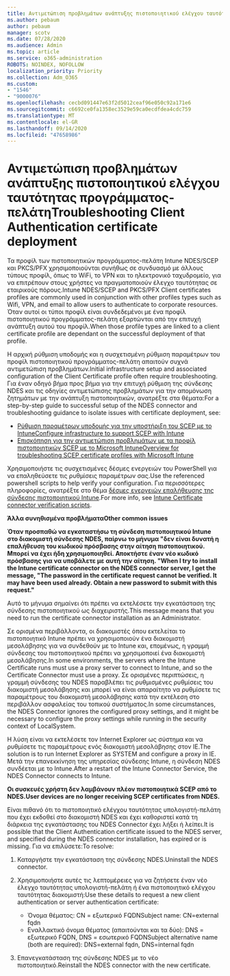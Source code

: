 ```yaml
---
title: Αντιμετώπιση προβλημάτων ανάπτυξης πιστοποιητικού ελέγχου ταυτότητας προγράμματος-πελάτη
ms.author: pebaum
author: pebaum
manager: scotv
ms.date: 07/28/2020
ms.audience: Admin
ms.topic: article
ms.service: o365-administration
ROBOTS: NOINDEX, NOFOLLOW
localization_priority: Priority
ms.collection: Adm_O365
ms.custom:
- "1546"
- "9000076"
ms.openlocfilehash: cecbd091447e63f2d5012ceaf96e050c92a171e6
ms.sourcegitcommit: c6692ce0fa1358ec3529e59ca0ecdfdea4cdc759
ms.translationtype: MT
ms.contentlocale: el-GR
ms.lasthandoff: 09/14/2020
ms.locfileid: "47658986"
---
```

# <a name="troubleshooting-client-authentication-certificate-deployment"></a><span data-ttu-id="486c3-102">Αντιμετώπιση προβλημάτων ανάπτυξης πιστοποιητικού ελέγχου ταυτότητας προγράμματος-πελάτη</span><span class="sxs-lookup"><span data-stu-id="486c3-102">Troubleshooting Client Authentication certificate deployment</span></span>

<span data-ttu-id="486c3-103">Τα προφίλ των πιστοποιητικών προγράμματος-πελάτη Intune NDES/SCEP και PKCS/PFX χρησιμοποιούνται συνήθως σε συνδυασμό με άλλους τύπους προφίλ, όπως το WiFi, το VPN και το ηλεκτρονικό ταχυδρομείο, για να επιτρέπουν στους χρήστες να πραγματοποιούν έλεγχο ταυτότητας σε εταιρικούς πόρους.</span><span class="sxs-lookup"><span data-stu-id="486c3-103">Intune NDES/SCEP and PKCS/PFX Client certificates profiles are commonly used in conjunction with other profiles types such as Wifi, VPN, and email to allow users to authenticate to corporate resources.</span></span> <span data-ttu-id="486c3-104">Όταν αυτοί οι τύποι προφίλ είναι συνδεδεμένοι με ένα προφίλ πιστοποιητικού προγράμματος-πελάτη εξαρτώνται από την επιτυχή ανάπτυξη αυτού του προφίλ.</span><span class="sxs-lookup"><span data-stu-id="486c3-104">When those profile types are linked to a client certificate profile are dependant on the successful deployment of that profile.</span></span>

<span data-ttu-id="486c3-105">Η αρχική ρύθμιση υποδομής και η συσχετισμένη ρύθμιση παραμέτρων του προφίλ πιστοποιητικού προγράμματος-πελάτη απαιτούν συχνά αντιμετώπιση προβλημάτων.</span><span class="sxs-lookup"><span data-stu-id="486c3-105">Initial infrastructure setup and associated configuration of the Client Certificate profile often require troubleshooting.</span></span> <span data-ttu-id="486c3-106">Για έναν οδηγό βήμα προς βήμα για την επιτυχή ρύθμιση της σύνδεσης NDES και τις οδηγίες αντιμετώπισης προβλημάτων για την απομόνωση ζητημάτων με την ανάπτυξη πιστοποιητικών, ανατρέξτε στα θέματα:</span><span class="sxs-lookup"><span data-stu-id="486c3-106">For a step-by-step guide to successful setup of the NDES connector and troubleshooting guidance to isolate issues with certificate deployment, see:</span></span> 

- [<span data-ttu-id="486c3-107">Ρύθμιση παραμέτρων υποδομής για την υποστήριξη του SCEP με το Intune</span><span class="sxs-lookup"><span data-stu-id="486c3-107">Configure infrastructure to support SCEP with Intune</span></span>](https://support.microsoft.com/help/4459540/troubleshoot-ndes-configuration-for-use-with-intune)
- [<span data-ttu-id="486c3-108">Επισκόπηση για την αντιμετώπιση προβλημάτων με τα προφίλ πιστοποιητικών SCEP με το Microsoft Intune</span><span class="sxs-lookup"><span data-stu-id="486c3-108">Overview for troubleshooting SCEP certificate profiles with Microsoft Intune</span></span>](https://support.microsoft.com/help/4457481/troubleshooting-scep-certificate-profile-deployment-in-intune)

<span data-ttu-id="486c3-109">Χρησιμοποιήστε τις συσχετισμένες δέσμες ενεργειών του PowerShell για να επαληθεύσετε τις ρυθμίσεις παραμέτρων σας.</span><span class="sxs-lookup"><span data-stu-id="486c3-109">Use the referenced powershell scripts to help verify your configuration.</span></span> <span data-ttu-id="486c3-110">Για περισσότερες πληροφορίες, ανατρέξτε στο θέμα [δέσμες ενεργειών επαλήθευσης της σύνδεσης πιστοποιητικού Intune](https://github.com/microsoftgraph/powershell-intune-samples/tree/master/CertificationAuthority).</span><span class="sxs-lookup"><span data-stu-id="486c3-110">For more info, see [Intune Certificate connector verification scripts](https://github.com/microsoftgraph/powershell-intune-samples/tree/master/CertificationAuthority).</span></span>

  
<span data-ttu-id="486c3-111">**Άλλα συνηθισμένα προβλήματα**</span><span class="sxs-lookup"><span data-stu-id="486c3-111">**Other common issues**</span></span>

<span data-ttu-id="486c3-112">**Όταν προσπαθώ να εγκαταστήσω τη σύνδεση πιστοποιητικού Intune στο διακομιστή σύνδεσης NDES, παίρνω το μήνυμα "δεν είναι δυνατή η επαλήθευση του κωδικού πρόσβασης στην αίτηση πιστοποιητικού. Μπορεί να έχει ήδη χρησιμοποιηθεί. Αποκτήστε έναν νέο κωδικό πρόσβασης για να υποβάλετε με αυτή την αίτηση. "**</span><span class="sxs-lookup"><span data-stu-id="486c3-112">**When I try to install the Intune certificate connector on the NDES connector server, I get the message, "The password in the certificate request cannot be verified. It may have been used already. Obtain a new password to submit with this request."**</span></span>  

<span data-ttu-id="486c3-113">Αυτό το μήνυμα σημαίνει ότι πρέπει να εκτελέσετε την εγκατάσταση της σύνδεσης πιστοποιητικού ως διαχειριστής.</span><span class="sxs-lookup"><span data-stu-id="486c3-113">This message means that you need to run the certificate connector installation as an Administrator.</span></span>

<span data-ttu-id="486c3-114">Σε ορισμένα περιβάλλοντα, οι διακομιστές όπου εκτελείται το πιστοποιητικό Intune πρέπει να χρησιμοποιούν ένα διακομιστή μεσολάβησης για να συνδεθούν με το Intune και, επομένως, η γραμμή σύνδεσης του πιστοποιητικού πρέπει να χρησιμοποιεί ένα διακομιστή μεσολάβησης.</span><span class="sxs-lookup"><span data-stu-id="486c3-114">In some environments, the servers where the Intune Certificate runs must use a proxy server to connect to Intune, and so the Certificate Connector must use a proxy.</span></span> <span data-ttu-id="486c3-115">Σε ορισμένες περιπτώσεις, η γραμμή σύνδεσης του NDES παραβλέπει τις ρυθμισμένες ρυθμίσεις του διακομιστή μεσολάβησης και μπορεί να είναι απαραίτητο να ρυθμίσετε τις παραμέτρους του διακομιστή μεσολάβησης κατά την εκτέλεση στο περιβάλλον ασφαλείας του τοπικού συστήματος.</span><span class="sxs-lookup"><span data-stu-id="486c3-115">In some circumstances, the NDES Connector ignores the configured proxy settings, and it might be necessary to configure the proxy settings while running in the security context of LocalSystem.</span></span> 
 
<span data-ttu-id="486c3-116">Η λύση είναι να εκτελέσετε τον Internet Explorer ως σύστημα και να ρυθμίσετε τις παραμέτρους ενός διακομιστή μεσολάβησης στον IE.</span><span class="sxs-lookup"><span data-stu-id="486c3-116">The solution is to run Internet Explorer as SYSTEM and configure a proxy in IE.</span></span> <span data-ttu-id="486c3-117">Μετά την επανεκκίνηση της υπηρεσίας σύνδεσης Intune, η σύνδεση NDES συνδέεται με το Intune.</span><span class="sxs-lookup"><span data-stu-id="486c3-117">After a restart of the Intune Connector Service, the NDES Connector connects to Intune.</span></span>

<span data-ttu-id="486c3-118">**Οι συσκευές χρήστη δεν λαμβάνουν πλέον πιστοποιητικά SCEP από το NDES.**</span><span class="sxs-lookup"><span data-stu-id="486c3-118">**User devices are no longer receiving SCEP certificates from NDES.**</span></span>

<span data-ttu-id="486c3-119">Είναι πιθανό ότι το πιστοποιητικό ελέγχου ταυτότητας υπολογιστή-πελάτη που έχει εκδοθεί στο διακομιστή NDES και έχει καθοριστεί κατά τη διάρκεια της εγκατάστασης του NDES Connector έχει λήξει ή λείπει.</span><span class="sxs-lookup"><span data-stu-id="486c3-119">It is possible that the Client Authentication certificate issued to the NDES server, and specified during the NDES connector installation, has expired or is missing.</span></span> <span data-ttu-id="486c3-120">Για να επιλύσετε:</span><span class="sxs-lookup"><span data-stu-id="486c3-120">To resolve:</span></span> 
 
1. <span data-ttu-id="486c3-121">Καταργήστε την εγκατάσταση της σύνδεσης NDES.</span><span class="sxs-lookup"><span data-stu-id="486c3-121">Uninstall the NDES connector.</span></span>  
2. <span data-ttu-id="486c3-122">Χρησιμοποιήστε αυτές τις λεπτομέρειες για να ζητήσετε έναν νέο έλεγχο ταυτότητας υπολογιστή-πελάτη ή ένα πιστοποιητικό ελέγχου ταυτότητας διακομιστή:</span><span class="sxs-lookup"><span data-stu-id="486c3-122">Use these details to request a new client authentication or server authentication certificate:</span></span> 
 
    - <span data-ttu-id="486c3-123">Όνομα θέματος: CN = εξωτερικό FQDN</span><span class="sxs-lookup"><span data-stu-id="486c3-123">Subject name: CN=external fqdn</span></span>  
    - <span data-ttu-id="486c3-124">Εναλλακτικό όνομα θέματος (απαιτούνται και τα δύο): DNS = εξωτερικό FQDN, DNS = εσωτερικό FQDN</span><span class="sxs-lookup"><span data-stu-id="486c3-124">Subject alternative name (both are required): DNS=external fqdn, DNS=internal fqdn</span></span> 
 
3. <span data-ttu-id="486c3-125">Επανεγκατάσταση της σύνδεσης NDES με το νέο πιστοποιητικό.</span><span class="sxs-lookup"><span data-stu-id="486c3-125">Reinstall the NDES connector with the new certificate.</span></span>